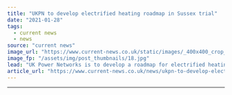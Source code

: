 ```yaml
---
title: "UKPN to develop electrified heating roadmap in Sussex trial"
date: "2021-01-28"
tags: 
  - current news
  - news
source: "current news"
image_url: "https://www.current-news.co.uk/static/images/_400x400_crop_center-center/Sussex-village-to-become-zero-carbon-role-model-image-UKPN.jpg"
image_fp: "/assets/img/post_thumbnails/18.jpg"
lead: "​UK Power Networks is to develop a roadmap for electrified heating through a trial in Sussex village Barcombe."
article_url: "https://www.current-news.co.uk/news/ukpn-to-develop-electrified-heating-roadmap-in-sussex-trial?utm_source=rss-feeds&utm_medium=rss&utm_campaign=rss"
---
```


---
